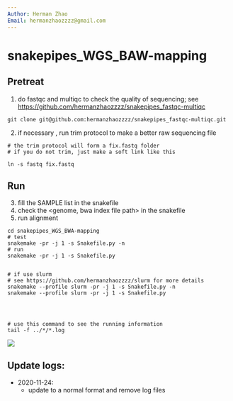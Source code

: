 ```yaml
---
Author: Herman Zhao
Email: hermanzhaozzzz@gmail.com
---
```



# snakepipes_WGS_BAW-mapping
## Pretreat
1. do fastqc and multiqc to check the quality of sequencing; see https://github.com/hermanzhaozzzz/snakepipes_fastqc-multiqc 
```
git clone git@github.com:hermanzhaozzzz/snakepipes_fastqc-multiqc.git
```
2. if necessary , run trim protocol to make a better raw sequencing file
```
# the trim protocol will form a fix.fastq folder
# if you do not trim, just make a soft link like this

ln -s fastq fix.fastq
```
## Run
3. fill the SAMPLE list in the snakefile
4. check the <genome, bwa index file path> in the snakefile
5. run alignment
```
cd snakepipes_WGS_BWA-mapping
# test
snakemake -pr -j 1 -s Snakefile.py -n
# run
snakemake -pr -j 1 -s Snakefile.py


# if use slurm
# see https://github.com/hermanzhaozzzz/slurm for more details
snakemake --profile slurm -pr -j 1 -s Snakefile.py -n
snakemake --profile slurm -pr -j 1 -s Snakefile.py




# use this command to see the running information
tail -f ../*/*.log
```

![](https://tva1.sinaimg.cn/large/0081Kckwly1gl0dky3r6gj30no0abq6c.jpg)

## Update logs:
- 2020-11-24: 
    - update to a normal format and remove log files
